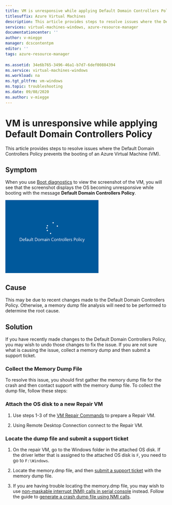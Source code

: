 ```yaml
---
title: VM is unresponsive while applying Default Domain Controllers Policy
titlesuffix: Azure Virtual Machines
description: This article provides steps to resolve issues where the Default Domain Controllers Policy prevents the booting of an Azure VM.
services: virtual-machines-windows, azure-resource-manager
documentationcenter: ''
author: v-miegge
manager: dcscontentpm
editor: ''
tags: azure-resource-manager

ms.assetid: 34e6b765-3496-46a1-b7d7-6def00884394
ms.service: virtual-machines-windows
ms.workload: na
ms.tgt_pltfrm: vm-windows
ms.topic: troubleshooting
ms.date: 09/08/2020
ms.author: v-miegge
---
```


# VM is unresponsive while applying Default Domain Controllers Policy

This article provides steps to resolve issues where the Default Domain Controllers Policy prevents the booting of an Azure Virtual Machine (VM).

## Symptom

When you use [Boot diagnostics](https://docs.microsoft.com/azure/virtual-machines/troubleshooting/boot-diagnostics) to view the screenshot of the VM, you will see that the screenshot displays the OS becoming unresponsive while booting with the message **Default Domain Controllers Policy**.

  ![Figure 1 displays the OS stuck with the message 'Default Domain Controllers Policy'](./media/vm-unresponsive-domain-controllers-policy/1-default-domain-controllers-policy.png)

## Cause

This may be due to recent changes made to the Default Domain Controllers Policy. Otherwise, a memory dump file analysis will need to be performed to determine the root cause.

## Solution

If you have recently made changes to the Default Domain Controllers Policy, you may wish to undo those changes to fix the issue. If you are not sure what is causing the issue, collect a memory dump and then submit a support ticket.

### Collect the Memory Dump File

To resolve this issue, you should first gather the memory dump file for the crash and then contact support with the memory dump file. To collect the dump file, follow these steps:

### Attach the OS disk to a new Repair VM

1. Use steps 1-3 of the [VM Repair Commands](https://docs.microsoft.com/azure/virtual-machines/troubleshooting/repair-windows-vm-using-azure-virtual-machine-repair-commands) to prepare a Repair VM.

1. Using Remote Desktop Connection connect to the Repair VM.

### Locate the dump file and submit a support ticket

1. On the repair VM, go to the Windows folder in the attached OS disk. If the driver letter that is assigned to the attached OS disk is `F`, you need to go to `F:\Windows`.

1. Locate the memory.dmp file, and then [submit a support ticket](https://portal.azure.com/?#blade/Microsoft_Azure_Support/HelpAndSupportBlade) with the memory dump file.

1. If you are having trouble locating the memory.dmp file, you may wish to use [non-maskable interrupt (NMI) calls in serial console](https://docs.microsoft.com/azure/virtual-machines/troubleshooting/serial-console-windows#use-the-serial-console-for-nmi-calls) instead. Follow the guide to [generate a crash dump file using NMI calls](https://docs.microsoft.com/windows/client-management/generate-kernel-or-complete-crash-dump).
